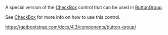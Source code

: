 A special version of the [CheckBox](~/controls/bootstrap4/CheckBox) control that can be used in [ButtonGroup](~/controls/bootstrap4/ButtonGroup).

See [CheckBox](~/controls/bootstrap4/CheckBox) for more info on how to use this control.

<https://getbootstrap.com/docs/4.3/components/button-group/>
